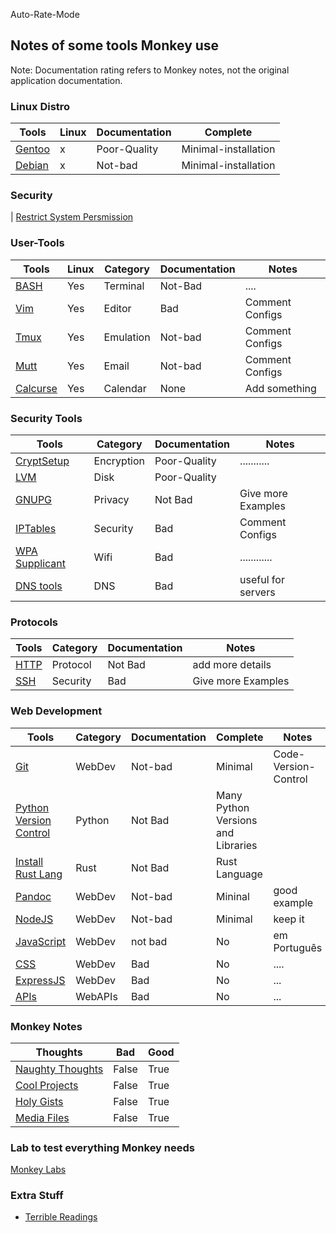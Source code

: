 Auto-Rate-Mode

<h2>Notes of some tools Monkey use</h2>

Note: Documentation rating refers to Monkey notes, not the original application documentation.

<h3> Linux Distro </h3>

| Tools                         | Linux | Documentation | Complete | 
| ----------------------------- | ----- | ------------ | ------- |
| [Gentoo](./distros/gentoo.md) | x     | Poor-Quality | Minimal-installation |
| [Debian](./distros/debian.md) | x | Not-bad | Minimal-installation | 

<h3> Security </h3>

| [Restrict System Persmission](./linux/permissions.md)

<h3> User-Tools </h3>

| Tools                           | Linux | Category  | Documentation | Notes           |
| ------------------------------- | ----- | --------- | ------------- | --------------- |
| [BASH](./linux/bash.md) | Yes | Terminal | Not-Bad | .... |  
| [Vim](./linux/vim.md)           | Yes   | Editor    | Bad           | Comment Configs |
| [Tmux](./linux/tmux.md)         | Yes   | Emulation | Not-bad           | Comment Configs |
| [Mutt](./linux/mutt.md)         | Yes   | Email     | Not-bad      | Comment Configs |
| [Calcurse](./linux/calcurse.md) | Yes   | Calendar  | None          | Add something   |

<h3> Security Tools </h3>

| Tools                                       | Category   | Documentation | Notes              |
| ------------------------------------------- | ---------- | ------------- | ------------------ |
| [CryptSetup](./linux/cryptsetup.md)         | Encryption | Poor-Quality  | ...........        |
| [LVM](./linux/lvm.md)                       | Disk       | Poor-Quality  |
| [GNUPG](./linux/gpg.md)                     | Privacy    | Not Bad       | Give more Examples |
| [IPTables](./linux/iptables.md)             | Security   | Bad           | Comment Configs    |
| [WPA Supplicant](./linux/wpa_supplicant.md) | Wifi       | Bad           | ............       |
| [DNS tools](./linux/dns.md) | DNS | Bad | useful for servers | 



<h3> Protocols </h3>

| Tools                      | Category | Documentation | Notes              |
| -------------------------- | -------- | ------------- | ------------------ |
| [HTTP](./protocol/http.md) | Protocol | Not Bad       | add more details   |
| [SSH](./protocol/ssh.md)   | Security | Bad           | Give more Examples |

<h3> Web Development </h3>

| Tools                              | Category | Documentation | Complete | Notes                |
| ---------------------------------- | -------- | ------------- | -------- | -------------------- |
| [Git](./linux/git.md)              | WebDev   | Not-bad       | Minimal  | Code-Version-Control |
| [Python Version Control](./linux/python.md) | Python     | Not Bad       | Many Python Versions and Libraries | 
| [Install Rust Lang](./linux/rust.md)        | Rust       | Not Bad       | Rust Language  | 
| [Pandoc](./linux/pandoc.md) | WebDev | Not-bad  | Mininal | good example | 
| [NodeJS](./web/nodejs.md)          | WebDev   | Not-bad           | Minimal       | keep it               |
| [JavaScript](./learn/javascript/Global_notes.md) | WebDev   | not bad           | No       | em Português                 |
| [CSS](./web/css.md)                | WebDev   | Bad           | No       | ....                 |
| [ExpressJS](./web/express.md)      | WebDev   | Bad           | No       | ...                  |
| [APIs](./web/apis.md)              | WebAPIs  | Bad           | No       | ...                  |

<h3> Monkey Notes </h3>

| Thoughts                                 | Bad   | Good  |
| ---------------------------------------- | ----- | ----- |
| [Naughty Thoughts](./github/thoughts.md) | False | True  |
| [Cool Projects](./web/stuff.md) | False | True | 
| [Holy Gists](./github/gist.md) | False | True | 
| [Media Files](./linux/ffmpeg.md) | False | True | 

<h3> Lab to test everything Monkey needs </h3>

[Monkey Labs](./labs/develop/lab_planV1.md)

<h3> Extra Stuff </h3>

- [Terrible Readings](./awesome/README.md) 

